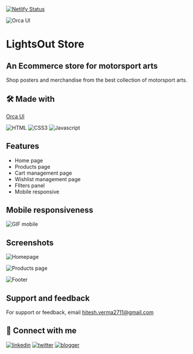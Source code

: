 [![Netlify Status](https://api.netlify.com/api/v1/badges/1cf5b3c4-d6b6-4cea-aa4f-6508bd702bf8/deploy-status)](https://app.netlify.com/sites/lightsout-store/deploys)<br>

![Orca UI](https://img.shields.io/badge/SuperCharged%20by-Orca%20UI-%2300B2CA)

# LightsOut Store

## An Ecommerce store for motorsport arts

Shop posters and merchandise from the best collection of motorsport arts.


## 🛠 Made with
[Orca UI](https://orcaui.netlify.app/)

![HTML](https://img.shields.io/badge/HTML5-E34F26?style=for-the-badge&logo=html5&logoColor=white)
![CSS3](https://img.shields.io/badge/CSS3-1572B6?style=for-the-badge&logo=css3&logoColor=white)
![Javascript](https://img.shields.io/badge/JavaScript-323330?style=for-the-badge&logo=javascript&logoColor=F7DF1E)
    
## Features

- Home page
- Products page
- Cart management page
- Wishlist management page
- FIlters panel
- Mobile responsive

## Mobile responsiveness 
![GIF mobile](https://user-images.githubusercontent.com/87027579/154844886-c5f3d279-bccf-4a3f-8fd2-063e8fc171b7.gif)

## Screenshots
![Homepage](https://user-images.githubusercontent.com/87027579/154838487-fcc3af53-0ffb-438f-8cdb-5160832c2d38.png)

![Products page](https://user-images.githubusercontent.com/87027579/154838491-4f87d92f-47f0-423a-9dc8-1f0474682014.png)

![Footer](https://user-images.githubusercontent.com/87027579/154838492-07c212a0-c3ba-470c-b0a8-d8022e745a16.png)

## Support and feedback

For support or feedback, email hitesh.verma2711@gmail.com

## 🔗 Connect with me
[![linkedin](https://img.shields.io/badge/linkedin-0A66C2?style=for-the-badge&logo=linkedin&logoColor=white)](https://www.linkedin.com/in/hitesh-verma-8727921b2//)
[![twitter](https://img.shields.io/badge/twitter-1DA1F2?style=for-the-badge&logo=twitter&logoColor=white)](https://twitter.com/hitesh27v)
[![blogger](https://img.shields.io/badge/Blogger-FF5722?style=for-the-badge&logo=blogger&logoColor=white)](https://thetrailblazer2711.blogspot.com/)
